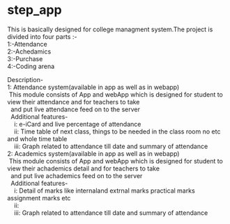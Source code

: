 # step_app
This is basically designed for college managment system.The project is divided into four parts :-<br>
1:-Attendance<br>
2:-Achedamics<br>
3:-Purchase<br>
4:-Coding arena<br>

Description-<br>
1: Attendance system(available in app as well as in webapp)<br>
   &nbsp;This module consists of App and webApp which is designed for student to view their attendance and for teachers to take<br>&nbsp; and put live attendance feed on to the server<br>
  &nbsp;&nbsp;Additional features-<br>
    &nbsp;&nbsp;&nbsp;    i:  e-iCard and live percentage of attendance<br>
    &nbsp;&nbsp;&nbsp;   ii: Time table of next class, things to be needed in the class room no etc and whole time table<br>
    &nbsp;&nbsp;&nbsp;  iii: Graph related to attendance till date and summary of attendance<br>
 2: Academics system(available in app as well as in webapp)<br>
   &nbsp;This module consists of App and webApp which is designed for student to view their achademics detail and for teachers to take<br>&nbsp; and put live achademics feed on to the server<br>
  &nbsp;&nbsp;Additional features-<br>
    &nbsp;&nbsp;&nbsp;    i: Detail of marks like internaland extrnal marks practical marks assignment marks etc<br>
    &nbsp;&nbsp;&nbsp;   ii: <br>
    &nbsp;&nbsp;&nbsp;  iii: Graph related to attendance till date and summary of attendance<br>
    
